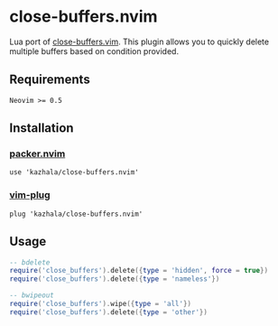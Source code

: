 # close-buffers.nvim

Lua port of [close-buffers.vim](https://github.com/Asheq/close-buffers.vim). This plugin allows you
to quickly delete multiple buffers based on condition provided.

## Requirements

```
Neovim >= 0.5
```

## Installation

### [packer.nvim](https://github.com/wbthomason/packer.nvim)

```
use 'kazhala/close-buffers.nvim'
```

### [vim-plug](https://github.com/junegunn/vim-plug)

```
plug 'kazhala/close-buffers.nvim'
```

## Usage

```lua
-- bdelete
require('close_buffers').delete({type = 'hidden', force = true})
require('close_buffers').delete({type = 'nameless'})

-- bwipeout
require('close_buffers').wipe({type = 'all'})
require('close_buffers').delete({type = 'other'})
```
